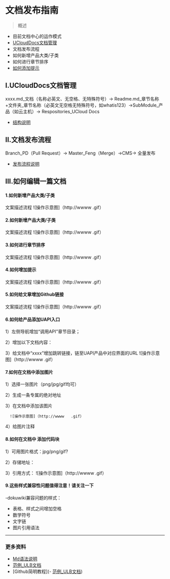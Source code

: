 # 文档发布指南

> 概述

- 目前文档中心的运作模式
- [UCloudDocs文档管理](##I.UCloudDocs文档管理) 
- 文档发布流程
- 如何新增产品大类/子类
- 如何进行章节排序
- [如何添加提示](####4-如何添加提示) 

## I.UCloudDocs文档管理

xxxx.md_文档（名称必英文、无空格、无特殊符号）→ Readme.md_章节名称+文件夹_章节名称（必英文无空格无特殊符号，如whatis123）->SubModule_产品（如云主机）→ Respositories_UCloud Docs

- [结构说明](https://github.com/ethantw/Han/blob/master/README-ja.md)

## II.文档发布流程 

Branch_PD（Pull Request）→ Master_Feng（Merge）→CMS→ 全量发布

- [发布流程说明](https://github.com/ethantw/Han/blob/master/README-ja.md)


## III.如何编辑一篇文档
#### 1.如何新增产品大类/子类
文案描述流程
![操作示意图]（http://wwww   .gif）

#### 2.如何新增产品大类/子类
文案描述流程
![操作示意图]（http://wwww   .gif）

#### 3.如何进行章节排序
文案描述流程
![操作示意图]（http://wwww   .gif）

#### 4.如何增加提示
文案描述流程
![操作示意图]（http://wwww   .gif）

#### 5.如何给文章增加Github链接
文案描述流程
![操作示意图]（http://wwww   .gif）

#### 6.如何给产品添加UAPI入口
1）左侧导航增加“调用API”章节目录；

2）增加以下文档内容：

3）给文档中“xxxx”增加跳转链接，链至UAPI产品中对应界面的URL
![操作示意图]（http://wwww   .gif）

#### 7.如何在文档中添加图片
1）选择一张图片（png/jpg/gif均可）

2）生成一条专属的绝对地址

3）在文档中添加该图片

```
  ![操作示意图]（http://wwww   .gif）
```

4）给图片注释

#### 8.如何在文档中 **添加代码块**
1）可用图片格式：jpg/png/gif?

2）存储地址：

3）引用方式：
![操作示意图]（http://wwww   .gif）

#### 9.这些样式兼容性问题值得注意！请关注一下
-dokuwiki兼容问题的样式：
* 表格、样式之间增加空格
* 数学符号
* 文字链
* 图片引用语法

-----------
### 更多资料
- [Md语法说明](https://www.jianshu.com/p/e4a544741fe0)
- [范例_ULB文档](https://github.com/UCloudDocs/UCloud-document/tree/master/network/ulb)
- [Github简明教程](- [范例_ULB文档](https://github.com/UCloudDocs/UCloud-document/tree/master/network/ulb))


